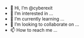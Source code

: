 - 👋 Hi, I’m @cyberexit
- 👀 I’m interested in ...
- 🌱 I’m currently learning ...
- 💞️ I’m looking to collaborate on ...
- 📫 How to reach me ...

<!---
cyberexit/cyberexit is a ✨ special ✨ repository because its `README.md` (this file) appears on your GitHub profile.
You can click the Preview link to take a look at your changes.
--->

